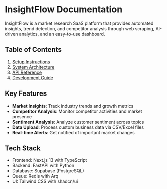 # InsightFlow Documentation

InsightFlow is a market research SaaS platform that provides automated insights, trend detection, and competitor analysis through web scraping, AI-driven analytics, and an easy-to-use dashboard.

## Table of Contents

1. [Setup Instructions](./setup.md)
2. [System Architecture](./architecture.md) 
3. [API Reference](./api-reference.md)
4. [Development Guide](./development.md)

## Key Features

- **Market Insights**: Track industry trends and growth metrics
- **Competitor Analysis**: Monitor competitor activities and market presence
- **Sentiment Analysis**: Analyze customer sentiment across topics
- **Data Upload**: Process custom business data via CSV/Excel files
- **Real-time Alerts**: Get notified of important market changes

## Tech Stack

- Frontend: Next.js 13 with TypeScript
- Backend: FastAPI with Python
- Database: Supabase (PostgreSQL)
- Queue: Redis with Arq
- UI: Tailwind CSS with shadcn/ui
